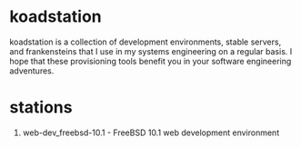 # koadstation

koadstation is a collection of development environments, stable servers, and frankensteins that I use in my systems engineering on a regular basis. I hope that these provisioning tools benefit you in your software engineering adventures.

# stations

1. web-dev_freebsd-10.1 - FreeBSD 10.1 web development environment
